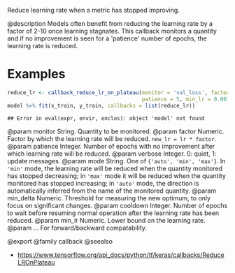 Reduce learning rate when a metric has stopped improving.

@description
Models often benefit from reducing the learning rate by a factor
of 2-10 once learning stagnates. This callback monitors a
quantity and if no improvement is seen for a 'patience' number
of epochs, the learning rate is reduced.

# Examples

```r
reduce_lr <- callback_reduce_lr_on_plateau(monitor = 'val_loss', factor = 0.2,
                                           patience = 5, min_lr = 0.001)
model %>% fit(x_train, y_train, callbacks = list(reduce_lr))
```

```
## Error in eval(expr, envir, enclos): object 'model' not found
```

@param monitor String. Quantity to be monitored.
@param factor Numeric. Factor by which the learning rate will be reduced.
    `new_lr = lr * factor`.
@param patience Integer. Number of epochs with no improvement after which
    learning rate will be reduced.
@param verbose Integer. 0: quiet, 1: update messages.
@param mode String. One of `{'auto', 'min', 'max'}`. In `'min'` mode,
    the learning rate will be reduced when the
    quantity monitored has stopped decreasing; in `'max'` mode it will
    be reduced when the quantity monitored has stopped increasing; in
    `'auto'` mode, the direction is automatically inferred from the name
    of the monitored quantity.
@param min_delta Numeric. Threshold for measuring the new optimum, to only focus
    on significant changes.
@param cooldown Integer. Number of epochs to wait before resuming normal
    operation after the learning rate has been reduced.
@param min_lr Numeric. Lower bound on the learning rate.
@param ... For forward/backward compatability.

@export
@family callback
@seealso
+ <https://www.tensorflow.org/api_docs/python/tf/keras/callbacks/ReduceLROnPlateau>
